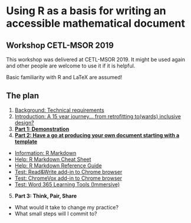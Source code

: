
# Using R as a basis for writing an accessible mathematical document

## Workshop CETL-MSOR 2019

This workshop was delivered at CETL-MSOR 2019. It might be used again and other people are welcome to use it if it is helpful. 

Basic familiarity with R and LaTeX are assumed!

## The plan

1. [Background: Technical requirements](technical.html)
2. [Introduction: A 15 year journey... from retrofitting to(wards) inclusive design?](https://people.bath.ac.uk/cspehj/slides/AccessibleMathsRetroToInc/#/4)
3. **[Part 1: Demonstration](https://github.com/STEM-Enable/RMarkdownWorkshop/raw/master/examples/arclengthInR.Rmd)**
4. **[Part 2: Have a go at producing your own document starting with a template](https://github.com/STEM-Enable/RMarkdownWorkshop/raw/master/examples/template.Rmd)**
 * [Information: R Markdown](https://rmarkdown.rstudio.com/)
 * [Help: R Markdown Cheat Sheet](https://www.rstudio.com/wp-content/uploads/2016/03/rmarkdown-cheatsheet-2.0.pdf)
 * [Help: R Markdown Reference Guide](https://www.rstudio.com/wp-content/uploads/2015/03/rmarkdown-reference.pdf)
 * [Test: Read&Write add-in to Chrome browser](readwrite.html)
 * [Test: ChromeVox add-in to Chrome browser](chromevox.html)
 * [Test: Word 365 Learning Tools (Immersive)](immersive.html)
5. **Part 3: Think, Pair, Share**
 * What would it take to change my practice?
 * What small steps will I commit to? 
